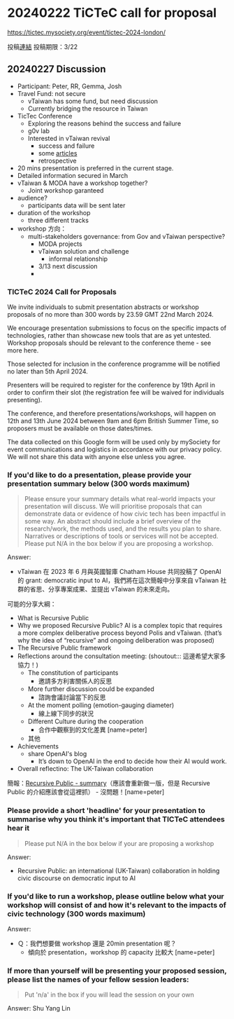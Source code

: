 # 20240222 TiCTeC call for proposal

https://tictec.mysociety.org/event/tictec-2024-london/

投稿[連結](https://docs.google.com/forms/d/e/1FAIpQLScOv8L9Aa0tRIwVF_G4v7FB4pJ7IDV8vbzIPfjHGJVWfdRCWg/viewform)
投稿期限：3/22 


## 20240227 Discussion 
- Participant: Peter, RR, Gemma, Josh 
- Travel Fund: not secure 
    - vTaiwan has some fund, but need discussion 
    - Currently bridging the resource in Taiwan 
- TicTec Conference 
    - Exploring the reasons behind the success and failure 
    - g0v lab
    - Interested in vTaiwan revival
        - success and failure  
        - some [articles](https://bethnoveck.medium.com/was-vtaiwan-such-a-big-flop-after-all-d6b365f916dc)
        - retrospective 
- 20 mins presentation is preferred in the current stage. 
- Detailed information secured in March 
- vTaiwan & MODA have a workshop together?
    - Joint workshop garanteed
- audience?
    - participants data will be sent later
- duration of the workshop 
    - three different tracks 
- workshop 方向：
    - multi-stakeholders governance: from Gov and vTaiwan perspective?
        - MODA projects
        - vTaiwan solution and challenge 
            - informal relationship 
        - 3/13 next discussion
        - 

### TICTeC 2024 Call for Proposals

We invite individuals to submit presentation abstracts or workshop proposals of no more than 300 words by 23.59 GMT 22nd March 2024.

We encourage presentation submissions to focus on the specific impacts of technologies, rather than showcase new tools that are as yet untested. Workshop proposals should be relevant to the conference theme - see more here.

Those selected for inclusion in the conference programme will be notified no later than 5th April 2024.

Presenters will be required to register for the conference by 19th April in order to confirm their slot (the registration fee will be waived for individuals presenting).

The conference, and therefore presentations/workshops, will happen on 12th and 13th June 2024 between 9am and 6pm British Summer Time, so proposers must be available on those dates/times. 

The data collected on this Google form will be used only by mySociety for event communications and logistics in accordance with our privacy policy. We will not share this data with anyone else unless you agree.


### If you'd like to do a presentation, please provide your presentation summary below (300 words maximum)

> Please ensure your summary details what real-world impacts your presentation will discuss. We will prioritise proposals that can demonstrate data or evidence of how civic tech has been impactful in some way. An abstract should include a brief overview of the research/work, the methods used, and the results you plan to share. Narratives or descriptions of tools or services will not be accepted. Please put N/A in the box below if you are proposing a workshop.


Answer: 

- vTaiwan 在 2023 年 6 月與英國智庫 Chatham House 共同投稿了 OpenAI 的 grant: democratic input to AI，我們將在這次簡報中分享來自 vTaiwan 社群的省思、分享專案成果、並提出 vTaiwan 的未來走向。

可能的分享大綱：
- What is Recursive Public
- Why we proposed Recursive Public? AI is a complex topic that requires a more complex deliberative process beyond Polis and vTaiwan. (that’s why the idea of “recursive” and ongoing deliberation was proposed)
- The Recursive Public framework 
- Reflections around the consultation meeting: (shoutout::: 這邊希望大家多協力！) 
    - The constitution of participants 
        - 邀請多方利害關係人的反思
    - More further discussion could be expanded 
        - 諮詢會議討論當下的反思
    - At the moment polling (emotion-gauging diameter)
        - 線上線下同步的狀況
    - Different Culture during the cooperation
        - 合作中觀察到的文化差異 [name=peter]
    - 其他
- Achievements 
    - share OpenAI's blog
        - It’s down to OpenAI in the end to decide how their AI would work. 
- Overall reflectino: The UK-Taiwan collaboration 

簡報：[Recursive Public - summary](https://docs.google.com/presentation/d/1xkEfAa-XiMNE6CaEtbXQbP-UrPIvzimKKlVSG4FbExw/edit#slide=id.g2aabd5d8f81_0_136)（應該會重新做一版，但是 Recursive Public 的介紹應該會從這裡抓）
    - 沒問題！[name=peter]



### Please provide a short 'headline' for your presentation to summarise why you think it's important that TICTeC attendees hear it

> Please put N/A in the box below if your are proposing a workshop

Answer: 
- Recursive Public: an international (UK-Taiwan) collaboration in holding civic discourse on democratic input to AI 




### If you'd like to run a workshop, please outline below what your workshop will consist of and how it's relevant to the impacts of civic technology (300 words maximum)

Answer: 

- Ｑ：我們想要做 workshop 還是 20min presentation 呢？
    - 傾向於 presentation，workshop 的 capacity 比較大 [name=peter]


### If more than yourself will be presenting your proposed session, please list the names of your fellow session leaders:

> Put 'n/a' in the box if you will lead the session on your own

Answer: 
Shu Yang Lin

